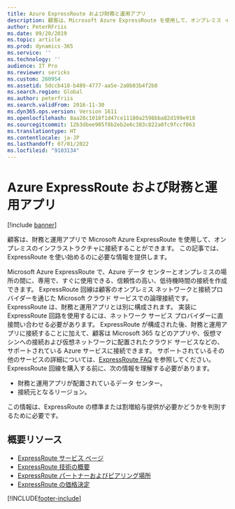 ```yaml
---
title: Azure ExpressRoute および財務と運用アプリ
description: 顧客は、Microsoft Azure ExpressRoute を使用して、オンプレミス インフラストラクチャに接続できます。
author: PeterRFriis
ms.date: 09/20/2019
ms.topic: article
ms.prod: dynamics-365
ms.service: ''
ms.technology: ''
audience: IT Pro
ms.reviewer: sericks
ms.custom: 260954
ms.assetid: 5dccb418-b489-4777-aa5e-2a0b03b4f2b0
ms.search.region: Global
ms.author: peterfriis
ms.search.validFrom: 2016-11-30
ms.dyn365.ops.version: Version 1611
ms.openlocfilehash: 8aa28c1018f1d47ce11180a2598bba82d199e918
ms.sourcegitcommit: 12b3dbee905f8b2eb2e6c383c822a0fc9fccf063
ms.translationtype: HT
ms.contentlocale: ja-JP
ms.lasthandoff: 07/01/2022
ms.locfileid: "9103134"
---
```

# <a name="azure-expressroute-and-finance-and-operations-apps"></a>Azure ExpressRoute および財務と運用アプリ

[!include [banner](../includes/banner.md)]

顧客は、財務と運用アプリで Microsoft Azure ExpressRoute を使用して、オンプレミスのインフラストラクチャに接続することができます。 この記事では、ExpressRoute を使い始めるのに必要な情報を提供します。

Microsoft Azure ExpressRoute で、Azure データ センターとオンプレミスの場所の間に、専用で、すぐに使用できる、信頼性の高い、低待機時間の接続を作成できます。 ExpressRoute 回線は顧客のオンプレミス ネットワークと接続プロバイダーを通じた Microsoft クラウド サービスでの論理接続です。 ExpressRoute は、財務と運用アプリとは別に構成されます。 実装に ExpressRoute 回路を使用するには、ネットワーク サービス プロバイダーに直接問い合わせる必要があります。 ExpressRoute が構成された後、財務と運用アプリに接続することに加えて、顧客は Microsoft 365 などのアプリや、仮想マシンへの接続および仮想ネットワークに配置されたクラウド サービスなどの、サポートされている Azure サービスに接続できます。 サポートされているその他のサービスの詳細については、[ExpressRoute FAQ](/azure/expressroute/expressroute-faqs) を参照してください。 ExpressRoute 回線を購入する前に、次の情報を理解する必要があります。

- 財務と運用アプリが配置されているデータ センター。
- 接続元となるリージョン。

この情報は、ExpressRoute の標準または割増給与提供が必要かどうかを判別するために必要です。

## <a name="resources-for-getting-started"></a>概要リソース

- [ExpressRoute サービス ページ](https://azure.microsoft.com/services/expressroute/)
- [ExpressRoute 技術の概要](/azure/expressroute/expressroute-introduction)
- [ExpressRoute パートナーおよびピアリング場所](/azure/expressroute/expressroute-locations)
- [ExpressRoute の価格決定](https://azure.microsoft.com/pricing/details/expressroute/)


[!INCLUDE[footer-include](../../../includes/footer-banner.md)]

